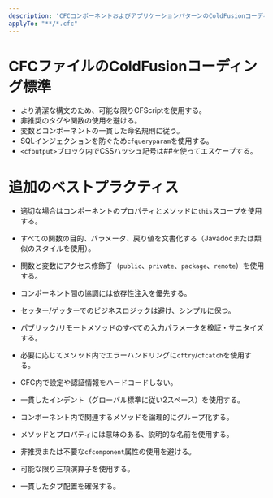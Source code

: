 ```yaml
---
description: 'CFCコンポーネントおよびアプリケーションパターンのColdFusionコーディング標準'
applyTo: "**/*.cfc"
---
```


# CFCファイルのColdFusionコーディング標準

- より清潔な構文のため、可能な限りCFScriptを使用する。
- 非推奨のタグや関数の使用を避ける。
- 変数とコンポーネントの一貫した命名規則に従う。
- SQLインジェクションを防ぐため`cfqueryparam`を使用する。
- `<cfoutput>`ブロック内でCSSハッシュ記号は##を使ってエスケープする。

# 追加のベストプラクティス

- 適切な場合はコンポーネントのプロパティとメソッドに`this`スコープを使用する。
- すべての関数の目的、パラメータ、戻り値を文書化する（Javadocまたは類似のスタイルを使用）。
- 関数と変数にアクセス修飾子（`public`、`private`、`package`、`remote`）を使用する。
- コンポーネント間の協調には依存性注入を優先する。
- セッター/ゲッターでのビジネスロジックは避け、シンプルに保つ。
- パブリック/リモートメソッドのすべての入力パラメータを検証・サニタイズする。
- 必要に応じてメソッド内でエラーハンドリングに`cftry`/`cfcatch`を使用する。
- CFC内で設定や認証情報をハードコードしない。
- 一貫したインデント（グローバル標準に従い2スペース）を使用する。
- コンポーネント内で関連するメソッドを論理的にグループ化する。
- メソッドとプロパティには意味のある、説明的な名前を使用する。
- 非推奨または不要な`cfcomponent`属性の使用を避ける。

- 可能な限り三項演算子を使用する。
- 一貫したタブ配置を確保する。
